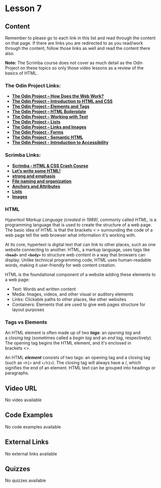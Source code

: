 # Lesson 7

## Content

Remember to please go to each link in this list and read through the content on that page. If there are links you are redirected to as you read/work through the content, follow those links as well and read the content there also.

**Note:** The Scrimba course does not cover as much detail as the Odin Project on these topics so only those video lessons as a review of the basics of HTML.

### The Odin Project Links:
- **[The Odin Project – How Does the Web Work?](https://www.theodinproject.com/paths/foundations/courses/foundations/lessons/how-does-the-web-work)**
- **[The Odin Project – Introduction to HTML and CSS](https://www.theodinproject.com/paths/foundations/courses/foundations/lessons/introduction-to-html-and-css)**
- **[The Odin Project – Elements and Tags](https://www.theodinproject.com/paths/foundations/courses/foundations/lessons/elements-and-tags)**
- **[The Odin Project – HTML Boilerplate](https://www.theodinproject.com/paths/foundations/courses/foundations/lessons/html-boilerplate)**
- **[The Odin Project – Working with Text](https://www.theodinproject.com/paths/foundations/courses/foundations/lessons/working-with-text)**
- **[The Odin Project – Lists](https://www.theodinproject.com/paths/foundations/courses/foundations/lessons/lists)**
- **[The Odin Project – Links and Images](https://www.theodinproject.com/paths/foundations/courses/foundations/lessons/links-and-images)**
- **[The Odin Project - Forms](https://www.theodinproject.com/lessons/node-path-intermediate-html-and-css-form-basics)**
- **[The Odin Project - Semantic HTML](https://www.theodinproject.com/lessons/node-path-advanced-html-and-css-semantic-html)**
- **[The Odin Project - Introduction to Accessibility](https://www.theodinproject.com/lessons/node-path-advanced-html-and-css-introduction-to-web-accessibility)**

### Scrimba Links:
- **[Scrimba - HTML & CSS Crash Course](https://v2.scrimba.com/html-css-crash-course-c02l/~00)**
- **[Let’s write some HTML!](https://v2.scrimba.com/html-css-crash-course-c02l/~04)**
- **[strong and emphasis](https://v2.scrimba.com/html-css-crash-course-c02l/~05)**
- **[File naming and organization](https://v2.scrimba.com/html-css-crash-course-c02l/~06)**
- **[Anchors and Attributes](https://v2.scrimba.com/html-css-crash-course-c02l/~07)**
- **[Lists](https://v2.scrimba.com/html-css-crash-course-c02l/~0c)**
- **[Images](https://v2.scrimba.com/html-css-crash-course-c02l/~0d)**

### HTML

*Hypertext Markup Language (created in 1989)*, commonly called *HTML*, is a programming language that is used to create the structure of a web page. The basic idea of HTML is that the brackets < > surrounding the code of a web page tell the web browser what information it's working with.

At its core, hypertext is digital text that can link to other places, such as one website connecting to another. HTML, a markup language, uses tags like **`<head>`** and **`<body>`** to structure web content in a way that browsers can display. Unlike technical programming code, HTML uses human-readable words, making it user-friendly for web content creation.

HTML is the foundational component of a website adding these elements to a web page:

- Text: Words and written content
- Media: Images, videos, and other visual or auditory elements
- Links: Clickable paths to other places, like other websites
- Containers: Elements that are used to give web pages structure for layout purposes

### Tags vs Elements

An HTML element is often made up of two **_tags_**: an _opening tag_ and a _closing tag_ (sometimes called a _begin tag_ and an _end tag_, respectively). The opening tag begins the HTML element, and it's enclosed in brackets <>.

An HTML **_element_** consists of two tags: an opening tag and a closing tag (such as `<h1>` and `</h1>`). The closing tag will always have a /, which signifies the end of an element. HTML text can be grouped into headings or paragraphs.


## Video URL

No video available

## Code Examples

No code examples available

## External Links

No external links available

## Quizzes

No quizzes available